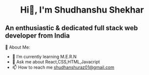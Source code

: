  ####  <div align="center"> <h1>  Hi👋, I'm Shudhanshu Shekhar </h1> </div>
 
   

     

##     An enthusiastic & dedicated full stack web developer from India


💫 About Me:
- 🌱  I’m currently learning M.E.R.N
- 💬  Ask me about React,CSS,HTML,Javacript
- 📫 How to reach me shudhanshuraz01@gmail.com

